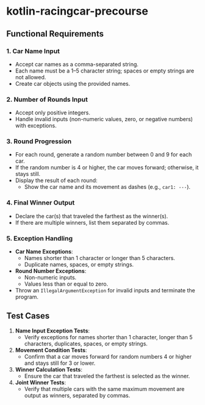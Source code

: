 # kotlin-racingcar-precourse

## Functional Requirements

### 1. Car Name Input
- Accept car names as a comma-separated string.
- Each name must be a 1–5 character string; spaces or empty strings are not allowed.
- Create car objects using the provided names.

### 2. Number of Rounds Input
- Accept only positive integers.
- Handle invalid inputs (non-numeric values, zero, or negative numbers) with exceptions.

### 3. Round Progression
- For each round, generate a random number between 0 and 9 for each car.
- If the random number is 4 or higher, the car moves forward; otherwise, it stays still.
- Display the result of each round:
  - Show the car name and its movement as dashes (e.g., `car1: ---`).

### 4. Final Winner Output
- Declare the car(s) that traveled the farthest as the winner(s).
- If there are multiple winners, list them separated by commas.

### 5. Exception Handling
- **Car Name Exceptions**:
  - Names shorter than 1 character or longer than 5 characters.
  - Duplicate names, spaces, or empty strings.
- **Round Number Exceptions**:
  - Non-numeric inputs.
  - Values less than or equal to zero.
- Throw an `IllegalArgumentException` for invalid inputs and terminate the program.

## Test Cases

1. **Name Input Exception Tests**:
   - Verify exceptions for names shorter than 1 character, longer than 5 characters, duplicates, spaces, or empty strings.
2. **Movement Condition Tests**:
   - Confirm that a car moves forward for random numbers 4 or higher and stays still for 3 or lower.
3. **Winner Calculation Tests**:
   - Ensure the car that traveled the farthest is selected as the winner.
4. **Joint Winner Tests**:
   - Verify that multiple cars with the same maximum movement are output as winners, separated by commas.